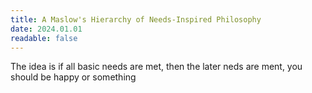 ```yaml
---
title: A Maslow's Hierarchy of Needs-Inspired Philosophy
date: 2024.01.01
readable: false
---
```




The idea is if all basic needs are met, then the later neds are ment, you should be happy or something